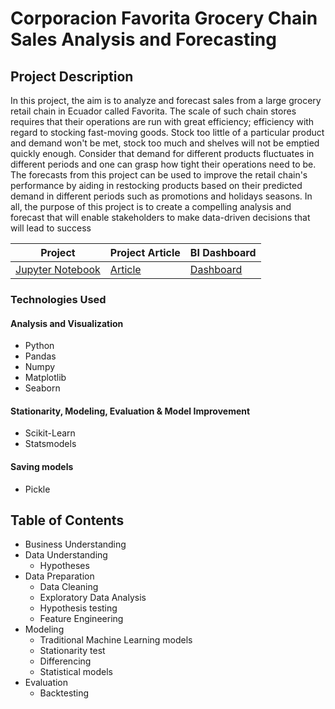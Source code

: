 # Corporacion Favorita Grocery Chain Sales Analysis and Forecasting 

## Project Description

In this project, the aim is to analyze and forecast sales from a large grocery retail chain in Ecuador called Favorita. The scale of such chain stores requires that their operations are run with great efficiency; efficiency with regard to stocking fast-moving goods. Stock too little of a particular product and demand won't be met, stock too much and shelves will not be emptied quickly enough. Consider that demand for different products fluctuates in different periods and one can grasp how tight their operations need to be. The forecasts from this project can be used to improve the retail chain's performance by aiding in restocking products based on their predicted demand in different periods such as promotions and holidays seasons.  In all, the purpose of this project is to create a compelling analysis and forecast that will enable stakeholders to make data-driven decisions that will lead to success 


| Project  | Project Article | BI Dashboard|
|-----------------|-----------------|-----------------|
|[Jupyter Notebook](https://github.com/odee0405/Grocery-store-forecast/blob/main/Notebooks/Time%20Series%20Project101.ipynb)|[Article](https://www.linkedin.com/pulse/time-series-regression-forecasting-sales-analysis-kwame-asenso-okyere) | [Dashboard](https://app.powerbi.com/groups/me/reports/6fd097ad-85c3-4c34-9c22-09761491d6a7?ctid=4487b52f-f118-4830-b49d-3c298cb71075&pbi_source=linkSharehttps://app.powerbi.com/groups/me/reports/6fd097ad-85c3-4c34-9c22-09761491d6a7?ctid=4487b52f-f118-4830-b49d-3c298cb71075&pbi_source=linkShare) |

### Technologies Used 

#### Analysis and Visualization
- Python
- Pandas
- Numpy
- Matplotlib
- Seaborn

#### Stationarity, Modeling, Evaluation & Model Improvement 
- Scikit-Learn
- Statsmodels 

#### Saving models 
- Pickle

## Table of Contents 
- Business Understanding
- Data Understanding
  - Hypotheses
- Data Preparation
  - Data Cleaning
  - Exploratory Data Analysis
  - Hypothesis testing
  - Feature Engineering 
- Modeling
  - Traditional Machine Learning models 
  - Stationarity test
  - Differencing
  - Statistical models
- Evaluation
  - Backtesting

